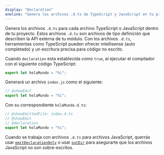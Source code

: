 ```yaml
---
display: "Declaration"
oneline: "Genera los archivos .d.ts de TypeScript y JavaScript en tu proyecto."
---
```


Genera los archivos `.d.ts` para cada archivo TypeScript o JavaScript dentro de tu proyecto.
Estos archivos `.d.ts` son archivos de tipo definición que describen la API externa de tu módulo.
Con los archivos `.d.ts`, herramientas como TypeScript pueden ofrecer intellisense (auto completado) y un escritura precisa para código no escrito.

Cuando `declaration` esta establecida como `true`, al ejecutar el compilador con el siguiente código TypeScript:

```ts twoslash
export let holaMundo = "hi";
```

Generará un archivo `index.js` como el siguiente:

```ts twoslash
// @showEmit
export let holaMundo = "hi";
```

Con su correspondiente `holaMundo.d.ts`:

```ts twoslash
// @showEmittedFile: index.d.ts
// @showEmit
// @declaration
export let holaMundo = "hi";
```

Cuando se trabaja con archivos `.d.ts` para archivos JavaScript, querrás usar [`emitDeclarationOnly`](#emitDeclarationOnly) o usar [`outDir`](#outDir) para asegurarte que los archivos JavaScript no son sobre-escritos.
